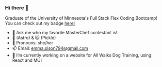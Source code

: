 ### Hi there 👋

Graduate of the University of Minnesota's Full Stack Flex Coding Bootcamp!
You can check out my badge [here!](https://www.credly.com/badges/bba711f4-2329-4c9b-b534-aa8a8955258c/public_url)

- 💬 Ask me who my favorite MasterChef contestant is!
- 🐶 (Astro) & 🐱 (Pickle)
- 🌈 Pronouns: she/her
- 📫 Email: emma.olson794@gmail.com
- 🔭 I’m currently working on a website for All Walks Dog Training, using React and MUI

<!--
**emmazart/emmazart** is a ✨ _special_ ✨ repository because its `README.md` (this file) appears on your GitHub profile.

Here are some ideas to get you started:

- 🔭 I’m currently working on ...
- 🌱 I’m currently learning ...
- 👯 I’m looking to collaborate on ...
- 🤔 I’m looking for help with ...
- 💬 Ask me about ...
- 📫 How to reach me: ...
- 😄 Pronouns: ...
- ⚡ Fun fact: ...
-->
